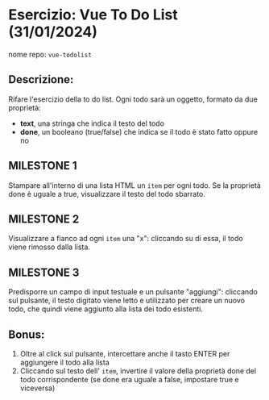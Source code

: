 # Esercizio: Vue To Do List (31/01/2024)
nome repo: `vue-todolist`

## Descrizione:
Rifare l'esercizio della to do list.
Ogni todo sarà un oggetto, formato da due proprietà:
- **text**, una stringa che indica il testo del todo
- **done**, un booleano (true/false) che indica se il todo è stato fatto oppure no
## MILESTONE 1
Stampare all'interno di una lista HTML un `item` per ogni todo.
Se la proprietà done è uguale a true, visualizzare il testo del todo sbarrato.
## MILESTONE 2
Visualizzare a fianco ad ogni `item` una "x": cliccando su di essa, il todo viene rimosso dalla lista.
## MILESTONE 3
Predisporre un campo di input testuale e un pulsante "aggiungi": cliccando sul pulsante, il testo digitato viene letto e utilizzato per creare un nuovo todo, che quindi viene aggiunto alla lista dei todo esistenti.
## Bonus:
1. Oltre al click sul pulsante, intercettare anche il tasto ENTER per aggiungere il todo alla lista
2. Cliccando sul testo dell' `item`, invertire il valore della proprietà done del todo corrispondente (se done era uguale a false, impostare true e viceversa)


